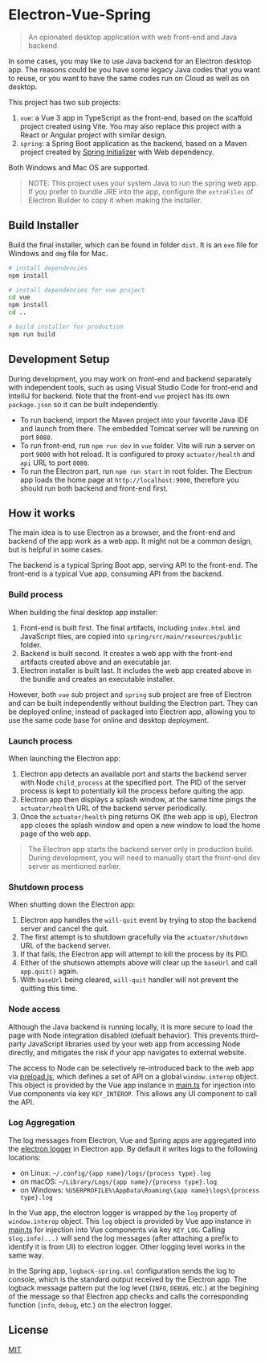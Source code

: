 # Electron-Vue-Spring

> An opionated desktop application with web front-end and Java backend.

In some cases, you may like to use Java backend for an Electron desktop app. The reasons could be you have some legacy Java codes that you want to reuse, or you want to have the same codes run on Cloud as well as on desktop.

This project has two sub projects:

1. `vue`: a Vue 3 app in TypeScript as the front-end, based on the scaffold project created using Vite. You may also replace this project with a React or Angular project with similar design.
2. `spring`: a Spring Boot application as the backend, based on a Maven project created by [Spring Initializer](https://start.spring.io/) with Web dependency.

Both Windows and Mac OS are supported.

> NOTE: This project uses your system Java to run the spring web app. If you prefer to bundle JRE into the app, configure the `extraFiles` of Electron Builder to copy it when making the installer.

## Build Installer

Build the final installer, which can be found in folder `dist`. It is an `exe` file for Windows and `dmg` file for Mac.

```bash
# install dependencies
npm install

# install dependencies for vue project
cd vue
npm install
cd ..

# build installer for production
npm run build
```

## Development Setup

During development, you may work on front-end and backend separately with independent tools, such as using Visual Studio Code for front-end and IntelliJ for backend. Note that the front-end `vue` project has its own `package.json` so it can be built independently.

- To run backend, import the Maven project into your favorite Java IDE and launch from there. The embedded Tomcat server will be running on port `8080`.
- To run front-end, run `npm run dev` in `vue` folder. Vite will run a server on port `9000` with hot reload. It is configured to proxy `actuator/health` and `api` URL to port `8080`.
- To run the Electron part, run `npm run start` in root folder. The Electron app loads the home page at `http://localhost:9000`, therefore you should run both backend and front-end first.

## How it works

The main idea is to use Electron as a browser, and the front-end and backend of the app work as a web app. It might not be a common design, but is helpful in some cases.

The backend is a typical Spring Boot app, serving API to the front-end. The front-end is a typical Vue app, consuming API from the backend.

### Build process

When building the final desktop app installer:

1. Front-end is built first. The final artifacts, including `index.html` and JavaScript files, are copied into `spring/src/main/resources/public` folder.
2. Backend is built second. It creates a web app with the front-end artifacts created above and an executable jar.
3. Electron installer is built last. It includes the web app created above in the bundle and creates an executable installer.

However, both `vue` sub project and `spring` sub project are free of Electron and can be built independently without building the Electron part. They can be deployed online, instead of packaged into Electron app, allowing you to use the same code base for online and desktop deployment.

### Launch process

When launching the Electron app:

1. Electron app detects an available port and starts the backend server with Node `child_process` at the specified port. The PID of the server process is kept to potentially kill the process before quiting the app.
2. Electron app then displays a splash window, at the same time pings the `actuator/health` URL of the backend server periodically.
3. Once the `actuator/health` ping returns OK (the web app is up), Electron app closes the splash window and open a new window to load the home page of the web app.

> The Electron app starts the backend server only in production build. During development, you will need to manually start the front-end dev server as mentioned earlier.

### Shutdown process

When shutting down the Electron app:

1. Electron app handles the `will-quit` event by trying to stop the backend server and cancel the quit.
2. The first attempt is to shutdown gracefully via the `actuator/shutdown` URL of the backend server.
3. If that fails, the Electron app will attempt to kill the process by its PID.
4. Either of the shutsown attempts above will clear up the `baseUrl` and call `app.quit()` again.
5. With `baseUrl` being cleared, `will-quit` handler will not prevent the quitting this time.

### Node access

Although the Java backend is running locally, it is more secure to load the page with Node integration disabled (defualt behavior). This prevents third-party JavaScript libraries used by your web app from accessing Node directly, and mitigates the risk if your app navigates to external website.

The access to Node can be selectively re-introduced back to the web app via [preload.js](electron/preload.js), which defines a set of API on a global `window.interop` object. This object is provided by the Vue app instance in [main.ts](vue/src/main.ts) for injection into Vue components via key `KEY_INTEROP`. This allows any UI component to call the API.

### Log Aggregation

The log messages from Electron, Vue and Spring apps are aggregated into the [electron logger](https://www.npmjs.com/package/electron-log) in Electron app. By default it writes logs to the following locations:

- on Linux: `~/.config/{app name}/logs/{process type}.log`
- on macOS: `~/Library/Logs/{app name}/{process type}.log`
- on Windows: `%USERPROFILE%\AppData\Roaming\{app name}\logs\{process type}.log`

In the Vue app, the electron logger is wrapped by the `log` property of `window.interop` object. This `log` object is provided by Vue app instance in [main.ts](vue/src/main.ts) for injection into Vue components via key `KEY_LOG`. Calling `$log.info(...)` will send the log messages (after attaching a prefix to identify it is from UI) to electron logger. Other logging level works in the same way.

In the Spring app, `logback-spring.xml` configuration sends the log to console, which is the standard output received by the Electron app. The logback message pattern put the log level (`INFO`, `DEBUG`, etc.) at the begining of the message so that Electron app checks and calls the corresponding function (`info`, `debug`, etc.) on the electron logger.

## License

[MIT](LICENSE)
